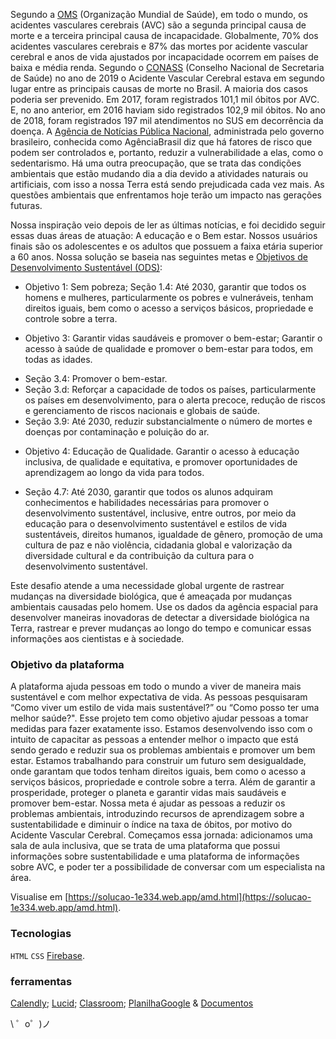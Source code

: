 
Segundo a [OMS](https://www.who.int/bulletin/volumes/94/9/16-181636/en/) (Organização Mundial de Saúde),  em todo o mundo, os acidentes vasculares cerebrais (AVC) são a segunda principal causa de morte e a terceira principal causa de incapacidade. Globalmente, 70% dos acidentes vasculares cerebrais e 87% das mortes por acidente vascular cerebral e anos de vida ajustados por incapacidade ocorrem em países de baixa e média renda.
Segundo o [CONASS](https://www.conass.org.br/ministerio-da-saude-cria-linha-de-cuidados-para-tratar-avc/) (Conselho Nacional de Secretaria de Saúde) no ano de 2019 o Acidente Vascular Cerebral estava em segundo lugar entre as principais causas de morte no Brasil. A maioria dos casos poderia ser prevenido. Em 2017, foram registrados 101,1 mil óbitos por AVC. E, no ano anterior, em 2016 haviam sido registrados 102,9 mil óbitos. No ano de 2018, foram registrados 197 mil atendimentos no SUS em decorrência da doença.
A [Agência de Notícias Pública Nacional](https://agenciabrasil.ebc.com.br/saude/noticia/2020-10/lembrado-hoje-dia-mundial-do-avc-serve-de-alerta-populacao), administrada pelo governo brasileiro, conhecida como AgênciaBrasil diz que há fatores de risco que podem ser controlados e, portanto, reduzir a vulnerabilidade a elas, como o sedentarismo.
Há uma outra preocupação, que se trata das condições ambientais que estão mudando dia a dia devido a atividades naturais ou artificiais, com isso a nossa Terra está sendo prejudicada cada vez mais. As questões ambientais que enfrentamos hoje terão um impacto nas gerações futuras.
 
Nossa inspiração veio depois de ler as últimas notícias, e foi decidido seguir essas duas áreas de atuação: A educação e o Bem estar. 
Nossos usuários finais são os adolescentes e os adultos que possuem a faixa etária superior a 60 anos.
Nossa solução se baseia nas seguintes metas e [Objetivos de Desenvolvimento Sustentável (ODS)](https://www.un.org/sustainabledevelopment/sustainable-development-goals/): 

* Objetivo 1: Sem pobreza;
Seção 1.4: Até 2030, garantir que todos os homens e mulheres, particularmente os pobres e vulneráveis, tenham direitos iguais, bem como o acesso a serviços básicos, propriedade e controle sobre a terra.

* Objetivo 3: Garantir vidas saudáveis e promover o bem-estar; 
Garantir o acesso à saúde de qualidade e promover o bem-estar para todos, em todas as idades. 
- Seção 3.4: Promover o bem-estar.
- Seção 3.d: Reforçar a capacidade de todos os países, particularmente os países em desenvolvimento, para o alerta precoce, redução de riscos e gerenciamento de riscos nacionais e globais de saúde.
- Seção 3.9: Até 2030, reduzir substancialmente o número de mortes e doenças por contaminação e poluição do ar.

* Objetivo 4: Educação de Qualidade. 
Garantir o acesso à educação inclusiva, de qualidade e equitativa, e promover oportunidades de aprendizagem ao longo da vida para todos.
- Seção 4.7: Até 2030, garantir que todos os alunos adquiram conhecimentos e habilidades necessárias para promover o desenvolvimento sustentável, inclusive, entre outros, por meio da educação para o desenvolvimento sustentável e estilos de vida sustentáveis, direitos humanos, igualdade de gênero, promoção de uma cultura de paz e não violência, cidadania global e valorização da diversidade cultural e da contribuição da cultura para o desenvolvimento sustentável.





Este desafio atende a uma necessidade global urgente de rastrear mudanças na diversidade biológica, que é ameaçada por mudanças ambientais causadas pelo homem. Use os dados da agência espacial para desenvolver maneiras inovadoras de detectar a diversidade biológica na Terra, rastrear e prever mudanças ao longo do tempo e comunicar essas informações aos cientistas e à sociedade.


### Objetivo da plataforma
A plataforma ajuda pessoas em todo o mundo a viver de maneira mais sustentável e com melhor expectativa de vida. As pessoas pesquisaram “Como viver um estilo de vida mais sustentável?” ou “Como posso ter uma melhor saúde?". 
Esse projeto tem como objetivo ajudar pessoas a tomar medidas para fazer exatamente isso. Estamos desenvolvendo isso com o intuito de capacitar as pessoas a entender melhor o impacto que está sendo gerado e reduzir sua os problemas ambientais e promover um bem estar. Estamos trabalhando para construir um futuro sem desigualdade, onde garantam que todos tenham direitos iguais, bem como o acesso a serviços básicos, propriedade e controle sobre a terra. Além de garantir a prosperidade, proteger o planeta e garantir vidas mais saudáveis  e promover bem-estar.
Nossa meta é ajudar as pessoas a reduzir os problemas ambientais, introduzindo recursos de aprendizagem sobre a sustentabilidade e diminuir o índice na taxa de óbitos, por motivo do Acidente Vascular Cerebral. Começamos essa jornada: adicionamos uma sala de aula inclusiva, que se trata de uma plataforma que possui informações sobre sustentabilidade e uma plataforma de informações sobre AVC, e poder ter a possibilidade de conversar com um especialista na área.


Visualise em  [https://solucao-1e334.web.app/amd.html](https://solucao-1e334.web.app/amd.html).


### Tecnologias
`HTML`
`CSS`
[Firebase](https://firebase.google.com/).

### ferramentas
[Calendly](https://calendly.com/);
[Lucid](https://lucid.app/);
[Classroom](https://classroom.google.com/);
[PlanilhaGoogle](https://docs.google.com/spreadsheets/) &
[Documentos](https://docs.google.com/document/)



\ ゜o゜)ノ




